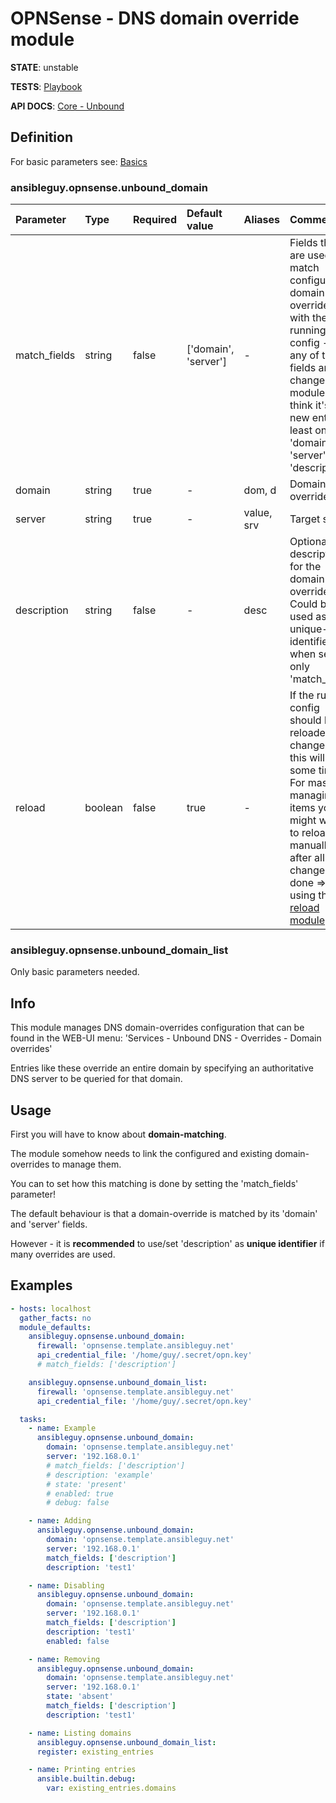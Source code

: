 # OPNSense - DNS domain override module

**STATE**: unstable

**TESTS**: [Playbook](https://github.com/ansibleguy/collection_opnsense/blob/stable/tests/unbound_domain.yml)

**API DOCS**: [Core - Unbound](https://docs.opnsense.org/development/api/core/unbound.html)

## Definition

For basic parameters see: [Basics](https://github.com/ansibleguy/collection_opnsense/blob/stable/docs/use_basic.md#definition)

### ansibleguy.opnsense.unbound_domain

| Parameter    | Type    | Required | Default value        | Aliases    | Comment                                                                                                                                                                                                                                                                                |
|:-------------|:--------|:---------|:---------------------|:-----------|:---------------------------------------------------------------------------------------------------------------------------------------------------------------------------------------------------------------------------------------------------------------------------------------|
| match_fields | string  | false    | ['domain', 'server'] | -          | Fields that are used to match configured domain-overrides with the running config - if any of those fields are changed, the module will think it's a new entry. At least one of: 'domain', 'server', 'description'                                                                     |
| domain       | string  | true     | -                    | dom, d     | Domain to override                                                                                                                                                                                                                                                                     |
| server       | string  | true     | -                    | value, srv | Target server                                                                                                                                                                                                                                                                          |
| description  | string  | false    | -                    | desc       | Optional description for the domain-override. Could be used as unique-identifier when set as only 'match_field'.                                                                                                                                                                       |
| reload       | boolean | false    | true                 | -          | If the running config should be reloaded on change - this will take some time. For mass-managing items you might want to reload it manually after all changes are done => using the [reload module](https://github.com/ansibleguy/collection_opnsense/blob/stable/docs/use_reload.md). |

### ansibleguy.opnsense.unbound_domain_list

Only basic parameters needed.

## Info

This module manages DNS domain-overrides configuration that can be found in the WEB-UI menu: 'Services - Unbound DNS - Overrides - Domain overrides'

Entries like these override an entire domain by specifying an authoritative DNS server to be queried for that domain.

## Usage

First you will have to know about **domain-matching**.

The module somehow needs to link the configured and existing domain-overrides to manage them.

You can to set how this matching is done by setting the 'match_fields' parameter!

The default behaviour is that a domain-override is matched by its 'domain' and 'server' fields.

However - it is **recommended** to use/set 'description' as **unique identifier** if many overrides are used.


## Examples

```yaml
- hosts: localhost
  gather_facts: no
  module_defaults:
    ansibleguy.opnsense.unbound_domain:
      firewall: 'opnsense.template.ansibleguy.net'
      api_credential_file: '/home/guy/.secret/opn.key'
      # match_fields: ['description']

    ansibleguy.opnsense.unbound_domain_list:
      firewall: 'opnsense.template.ansibleguy.net'
      api_credential_file: '/home/guy/.secret/opn.key'

  tasks:
    - name: Example
      ansibleguy.opnsense.unbound_domain:
        domain: 'opnsense.template.ansibleguy.net'
        server: '192.168.0.1'
        # match_fields: ['description']
        # description: 'example'
        # state: 'present'
        # enabled: true
        # debug: false

    - name: Adding
      ansibleguy.opnsense.unbound_domain:
        domain: 'opnsense.template.ansibleguy.net'
        server: '192.168.0.1'
        match_fields: ['description']
        description: 'test1'

    - name: Disabling
      ansibleguy.opnsense.unbound_domain:
        domain: 'opnsense.template.ansibleguy.net'
        server: '192.168.0.1'
        match_fields: ['description']
        description: 'test1'
        enabled: false

    - name: Removing
      ansibleguy.opnsense.unbound_domain:
        domain: 'opnsense.template.ansibleguy.net'
        server: '192.168.0.1'
        state: 'absent'
        match_fields: ['description']
        description: 'test1'

    - name: Listing domains
      ansibleguy.opnsense.unbound_domain_list:
      register: existing_entries

    - name: Printing entries
      ansible.builtin.debug:
        var: existing_entries.domains
```

